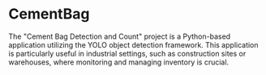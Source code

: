 # CementBag
The "Cement Bag Detection and Count" project is a Python-based application utilizing the YOLO object detection framework. This application is particularly useful in industrial settings, such as construction sites or warehouses, where monitoring and managing inventory is crucial.

